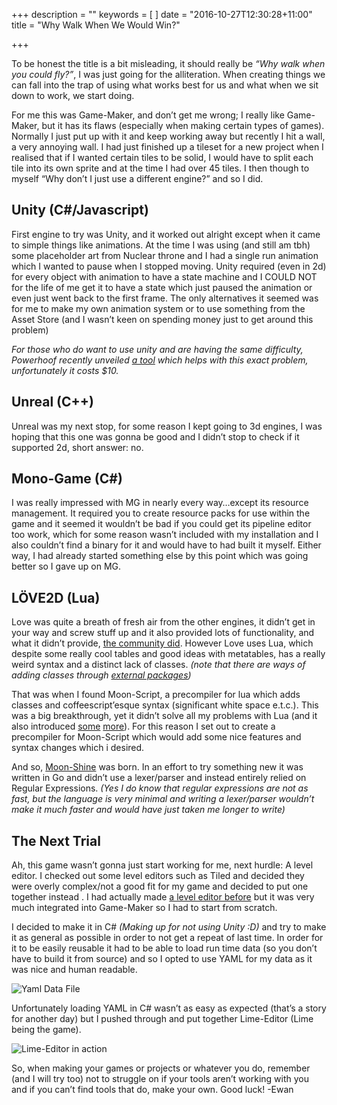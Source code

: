 +++
description = ""
keywords = [
]
date = "2016-10-27T12:30:28+11:00"
title = "Why Walk When We Would Win?"

+++

To be honest the title is a bit misleading, it should really be _“Why walk when you could fly?”_, I was just going for the alliteration. When creating things we can fall into the trap of using what works best for us and what when we sit down to work, we start doing.

For me this was Game-Maker, and don’t get me wrong; I really like Game-Maker, but it has its flaws (especially when making certain types of games). Normally I just put up with it and keep working away but recently I hit a wall, a very annoying wall. I had just finished up a tileset for a new project when I realised that if I wanted certain tiles to be solid, I would have to split each tile into its own sprite and at the time I had over 45 tiles. I then though to myself “Why don’t I just use a different engine?” and so I did.


## Unity (C#/Javascript)
First engine to try was Unity, and it worked out alright except when it came to simple things like animations. At the time I was using (and still am tbh) some placeholder art from Nuclear throne and I had a single run animation which I wanted to pause when I stopped moving. Unity required (even in 2d) for every object with animation to have a state machine and I COULD NOT for the life of me get it to have a state which just paused the animation or even just went back to the first frame. The only alternatives it seemed was for me to make my own animation system or to use something from the Asset Store (and I wasn’t keen on spending money just to get around this problem)

_For those who do want to use unity and are having the same difficulty, Powerhoof recently unveiled [a tool](https://www.assetstore.unity3d.com/en/#!/content/71177) which helps with this exact problem, unfortunately it costs $10._

## Unreal (C++)

Unreal was my next stop, for some reason I kept going to 3d engines, I was hoping that this one was gonna be good and I didn’t stop to check if it supported 2d, short answer: no.

## Mono-Game (C#)

I was really impressed with MG in nearly every way…except its resource management. It required you to create resource packs for use within the game and it seemed it wouldn’t be bad if you could get its pipeline editor too work, which for some reason wasn’t included with my installation and I also couldn’t find a binary for it and would have to had built it myself. Either way, I had already started something else by this point which was going better so I gave up on MG.

## LÖVE2D (Lua)

Love was quite a breath of fresh air from the other engines, it didn’t get in your way and screw stuff up and it also provided lots of functionality, and what it didn’t provide, [the community did](https://github.com/love2d-community/awesome-love2d). However Love uses Lua, which despite some really cool tables and good ideas with metatables, has a really weird syntax and a distinct lack of classes.
_(note that there are ways of adding classes through [external packages](https://github.com/love2d-community/awesome-love2d#helper-libraries))_

That was when I found Moon-Script, a precompiler for lua which adds classes and coffeescript’esque syntax (significant white space e.t.c.). This was a big breakthrough, yet it didn’t solve all my problems with Lua (and it also introduced [some](https://github.com/leafo/moonscript/issues/14) [more](https://github.com/leafo/moonscript/issues/35)). For this reason I set out to create a precompiler for Moon-Script which would add some nice features and syntax changes which i desired.

And so, [Moon-Shine](https://github.com/retroverse/MoonShine) was born. In an effort to try something new it was written in Go and didn’t use a lexer/parser and instead entirely relied on Regular Expressions.
_(Yes I do know that regular expressions are not as fast, but the language is very minimal and writing a lexer/parser wouldn’t make it much faster and would have just taken me longer to write)_

## The Next Trial

Ah, this game wasn’t gonna just start working for me, next hurdle: A level editor. I checked out some level editors such as Tiled and decided they were overly complex/not a good fit for my game and decided to put one together instead . I had actually made [a level editor before](http://tdos.itch.io/chivalry  ) but it was very much integrated into Game-Maker so I had to start from scratch.

I decided to make it in C# _(Making up for not using Unity :D)_ and try to make it as general as possible in order to not get a repeat of last time. In order for it to be easily reusable it had to be able to load run time data (so you don’t have to build it from source) and so I opted to use YAML for my data as it was nice and human readable.

![Yaml Data File](img/why-walk/yaml.gif)

Unfortunately loading YAML in C# wasn’t as easy as expected (that’s a story for another day) but I pushed through and put together Lime-Editor (Lime being the game).

![Lime-Editor in action](img/why-walk/editor.gif)

So, when making your games or projects or whatever you do, remember (and I will try too) not to struggle on if your tools aren’t working with you and if you can’t find tools that do, make your own. Good luck!
-Ewan
